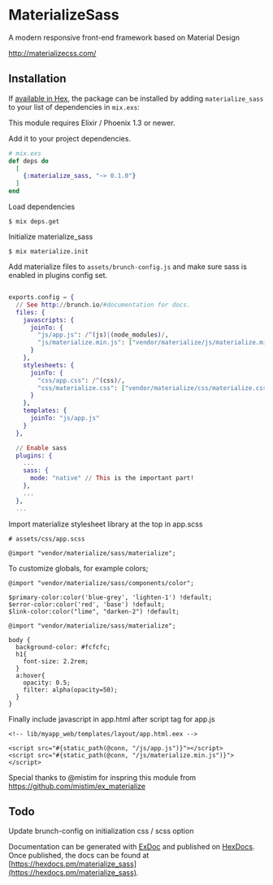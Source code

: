 # MaterializeSass

A modern responsive front-end framework based on Material Design

http://materializecss.com/

## Installation

If [available in Hex](https://hex.pm/docs/publish), the package can be installed
by adding `materialize_sass` to your list of dependencies in `mix.exs`:

This module requires Elixir / Phoenix 1.3 or newer.

Add it to your project dependencies.


```elixir
# mix.exs
def deps do
  [
    {:materialize_sass, "~> 0.1.0"}
  ]
end
```
Load dependencies

    $ mix deps.get
    
Initialize materialize_sass

    $ mix materialize.init
    
Add materialize files to ```assets/brunch-config.js``` and make sure sass is enabled in plugins config set. 
    
```elixir

exports.config = {
  // See http://brunch.io/#documentation for docs.
  files: {
    javascripts: {
      joinTo: {
        "js/app.js": /^(js)|(node_modules)/,
        "js/materialize.min.js": ["vendor/materialize/js/materialize.min.js"]
      }
    },
    stylesheets: {
      joinTo: {
        "css/app.css": /^(css)/,
        "css/materialize.css": ["vendor/materialize/css/materialize.css"],
      }
    },
    templates: {
      joinTo: "js/app.js"
    }
  },

  // Enable sass
  plugins: {
    ...
    sass: {
      mode: "native" // This is the important part!
    },
    ...
  },
  ...
```
Import materialize stylesheet library at the top in app.scss

```
# assets/css/app.scss

@import "vendor/materialize/sass/materialize";
```
To customize globals, for example colors;

```
@import "vendor/materialize/sass/components/color";

$primary-color:color('blue-grey', 'lighten-1') !default;
$error-color:color('red', 'base') !default;
$link-color:color("lime", "darken-2") !default;

@import "vendor/materialize/sass/materialize";

body {
  background-color: #fcfcfc;
  h1{
    font-size: 2.2rem;
  }
  a:hover{
    opacity: 0.5;
    filter: alpha(opacity=50);
  }
}
```
Finally include javascript in app.html after script tag for app.js

```
<!-- lib/myapp_web/templates/layout/app.html.eex -->

<script src="#{static_path(@conn, "/js/app.js")}"></script>
<script src="#{static_path(@conn, "/js/materialize.min.js")}"></script>
```

Special thanks to @mistim for inspring this module from https://github.com/mistim/ex_materialize

## Todo

Update brunch-config on initialization
css / scss option


Documentation can be generated with [ExDoc](https://github.com/elixir-lang/ex_doc)
and published on [HexDocs](https://hexdocs.pm). Once published, the docs can
be found at [https://hexdocs.pm/materialize_sass](https://hexdocs.pm/materialize_sass).

